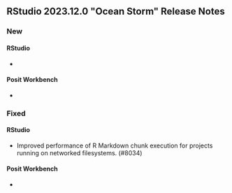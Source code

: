 ## RStudio 2023.12.0 "Ocean Storm" Release Notes

### New
#### RStudio
-

#### Posit Workbench
-

### Fixed
#### RStudio
- Improved performance of R Markdown chunk execution for projects running on networked filesystems. (#8034)

#### Posit Workbench
-

